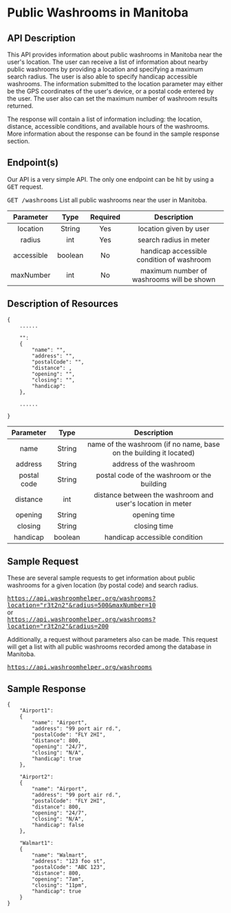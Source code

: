 # Public Washrooms in Manitoba

## API Description 
  This API provides information about public washrooms in Manitoba near the user's location. The user can receive a list of information about nearby public washrooms by providing a location and specifying a maximum search radius. The user is also able to specify handicap accessible washrooms. The information submitted to the location parameter may either be the GPS coordinates of the user's device, or a postal code entered by the user. The user also can set the maximum number of washroom results returned.  
  
  The response will contain a list of information including: the location, distance, accessible conditions, and available hours of the washrooms. More information about the response can be found in the sample response section.  
  
## Endpoint(s)
  Our API is a very simple API. The only one endpoint can be hit by using a <kbd>GET</kbd> request.  
    
  <kbd>GET /washrooms</kbd> List all public washrooms near the user in Manitoba.
  
| Parameter  | Type    | Required | Description |
| :-------:  | :--:    | :------: | :---------: |
| location   | String  | Yes      | location given by user |
| radius     | int     | Yes      | search radius in meter |
| accessible | boolean | No       | handicap accessible condition of washroom |
| maxNumber  | int     | No       | maximum number of washrooms will be shown |

## Description of Resources
```
{
    ......
    
    "":
    {
        "name": "",
        "address": "",
        "postalCode": "",
        "distance": ,
        "opening": "",
        "closing": "",
        "handicap":   
    },
    
    ......

}
```
  
| Parameter   | Type    | Description |
| :------:    | :--:    | :---------: |
| name        | String  | name of the washroom (if no name, base on the building it located) |
| address     | String  | address of the washroom |
| postal code | String  | postal code of the washroom or the building |
| distance    | int     | distance between the washroom and user's location in meter |
| opening     | String  | opening time |
| closing     | String  | closing time |
| handicap    | boolean | handicap accessible condition |


## Sample Request
These are several sample requests to get information about public washrooms for a given location (by postal code) and search radius.  

<kbd>https://api.washroomhelper.org/washrooms?location="r3t2n2"&radius=500&maxNumber=10</kbd>  
or  
<kbd>https://api.washroomhelper.org/washrooms?location="r3t2n2"&radius=200</kbd>
  
Additionally, a request without parameters also can be made. This request will get a list with all public washrooms recorded among the database in Manitoba.  

<kbd>https://api.washroomhelper.org/washrooms</kbd>  

## Sample Response

```
{
    "Airport1":
    {
        "name": "Airport",
        "address": "99 port air rd.",
        "postalCode": "FLY 2HI",
        "distance": 800,
        "opening": "24/7",
        "closing": "N/A",
        "handicap": true  
    },
    
    "Airport2":
    {
        "name": "Airport",
        "address": "99 port air rd.",
        "postalCode": "FLY 2HI",
        "distance": 800,
        "opening": "24/7",
        "closing": "N/A",
        "handicap": false  
    },

    "Walmart1": 
    {
        "name": "Walmart",
        "address": "123 foo st",
        "postalCode": "ABC 123",
        "distance": 800,
        "opening": "7am",
        "closing": "11pm",
        "handicap": true  
    }
}
```

